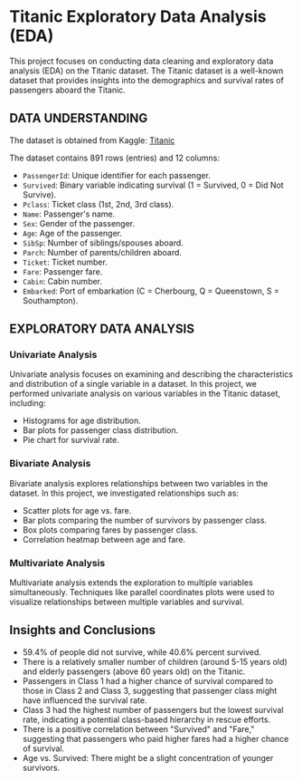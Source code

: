 # Titanic Exploratory Data Analysis (EDA)

This project focuses on conducting data cleaning and exploratory data analysis (EDA) on the Titanic dataset. The Titanic dataset is a well-known dataset that provides insights into the demographics and survival rates of passengers aboard the Titanic.

## DATA UNDERSTANDING

The dataset is obtained from Kaggle: [Titanic](https://www.kaggle.com/c/titanic/data)

The dataset contains 891 rows (entries) and 12 columns:
- `PassengerId`: Unique identifier for each passenger.
- `Survived`: Binary variable indicating survival (1 = Survived, 0 = Did Not Survive).
- `Pclass`: Ticket class (1st, 2nd, 3rd class).
- `Name`: Passenger's name.
- `Sex`: Gender of the passenger.
- `Age`: Age of the passenger.
- `SibSp`: Number of siblings/spouses aboard.
- `Parch`: Number of parents/children aboard.
- `Ticket`: Ticket number.
- `Fare`: Passenger fare.
- `Cabin`: Cabin number.
- `Embarked`: Port of embarkation (C = Cherbourg, Q = Queenstown, S = Southampton).

## EXPLORATORY DATA ANALYSIS

### Univariate Analysis

Univariate analysis focuses on examining and describing the characteristics and distribution of a single variable in a dataset. In this project, we performed univariate analysis on various variables in the Titanic dataset, including:

- Histograms for age distribution.
- Bar plots for passenger class distribution.
- Pie chart for survival rate.

### Bivariate Analysis

Bivariate analysis explores relationships between two variables in the dataset. In this project, we investigated relationships such as:

- Scatter plots for age vs. fare.
- Bar plots comparing the number of survivors by passenger class.
- Box plots comparing fares by passenger class.
- Correlation heatmap between age and fare.

### Multivariate Analysis

Multivariate analysis extends the exploration to multiple variables simultaneously. Techniques like parallel coordinates plots were used to visualize relationships between multiple variables and survival.

## Insights and Conclusions

- 59.4% of people did not survive, while 40.6% percent survived.
- There is a relatively smaller number of children (around 5-15 years old) and elderly passengers (above 60 years old) on the Titanic.
- Passengers in Class 1 had a higher chance of survival compared to those in Class 2 and Class 3, suggesting that passenger class might have influenced the survival rate.
- Class 3 had the highest number of passengers but the lowest survival rate, indicating a potential class-based hierarchy in rescue efforts.
- There is a positive correlation between "Survived" and "Fare," suggesting that passengers who paid higher fares had a higher chance of survival.
- Age vs. Survived: There might be a slight concentration of younger survivors.